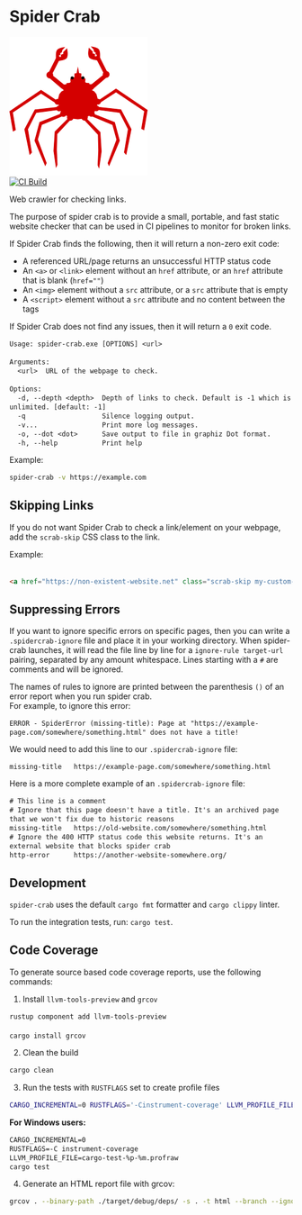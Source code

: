 # Spider Crab
![Spider Crab Logo](spider_crab_logo.png)  
[![CI Build](https://github.com/tsengia/spider-crab/actions/workflows/rust.yml/badge.svg?branch=main)](https://github.com/tsengia/spider-crab/actions/workflows/rust.yml)  

Web crawler for checking links.

The purpose of spider crab is to provide a small, portable, and fast static website checker that can be used in CI pipelines to monitor for broken links.

If Spider Crab finds the following, then it will return a non-zero exit code:
- A referenced URL/page returns an unsuccessful HTTP status code
- An `<a>` or `<link>` element without an `href` attribute, or an `href` attribute that is blank (`href=""`)
- An `<img>` element without a `src` attribute, or a `src` attribute that is empty
- A `<script>` element without a `src` attribute and no content between the tags

If Spider Crab does not find any issues, then it will return a `0` exit code.

```
Usage: spider-crab.exe [OPTIONS] <url>

Arguments:
  <url>  URL of the webpage to check.

Options:
  -d, --depth <depth>  Depth of links to check. Default is -1 which is unlimited. [default: -1]
  -q                   Silence logging output.
  -v...                Print more log messages.
  -o, --dot <dot>      Save output to file in graphiz Dot format.
  -h, --help           Print help
```

Example:
```bash
spider-crab -v https://example.com
```

## Skipping Links
If you do not want Spider Crab to check a link/element on your webpage, add the `scrab-skip` CSS class to the link.

Example:
```html

<a href="https://non-existent-website.net" class="scrab-skip my-custom-class" >This link will not be checked by Spider Crab!</a>

```

## Suppressing Errors
If you want to ignore specific errors on specific pages, then you can write a `.spidercrab-ignore` file and place it in your working directory. 
When spider-crab launches, it will read the file line by line for a `ignore-rule target-url` pairing, separated by any amount whitespace. 
Lines starting with a `#` are comments and will be ignored.  

The names of rules to ignore are printed between the parenthesis `()` of an error report when you run spider crab.  
For example, to ignore this error:
```
ERROR - SpiderError (missing-title): Page at "https://example-page.com/somewhere/something.html" does not have a title!
```
We would need to add this line to our `.spidercrab-ignore` file:
```
missing-title   https://example-page.com/somewhere/something.html
```


Here is a more complete example of an `.spidercrab-ignore` file:
```
# This line is a comment
# Ignore that this page doesn't have a title. It's an archived page that we won't fix due to historic reasons
missing-title   https://old-website.com/somewhere/something.html
# Ignore the 400 HTTP status code this website returns. It's an external website that blocks spider crab
http-error      https://another-website-somewhere.org/
```

## Development
`spider-crab` uses the default `cargo fmt` formatter and `cargo clippy` linter.

To run the integration tests, run: `cargo test`.

## Code Coverage
To generate source based code coverage reports, use the following commands:

1. Install `llvm-tools-preview` and `grcov`
```bash
rustup component add llvm-tools-preview

cargo install grcov
```
2. Clean the build
```bash
cargo clean
```
3. Run the tests with `RUSTFLAGS` set to create profile files
```bash
CARGO_INCREMENTAL=0 RUSTFLAGS='-Cinstrument-coverage' LLVM_PROFILE_FILE='cargo-test-%p-%m.profraw' cargo test
```

**For Windows users:**
```batch
CARGO_INCREMENTAL=0 
RUSTFLAGS=-C instrument-coverage
LLVM_PROFILE_FILE=cargo-test-%p-%m.profraw
cargo test
```

4. Generate an HTML report file with grcov:
```bash
grcov . --binary-path ./target/debug/deps/ -s . -t html --branch --ignore-not-existing --ignore '../*' --ignore "/*" --ignore 'target/*/build/*5ever' -o target/coverage/html
```